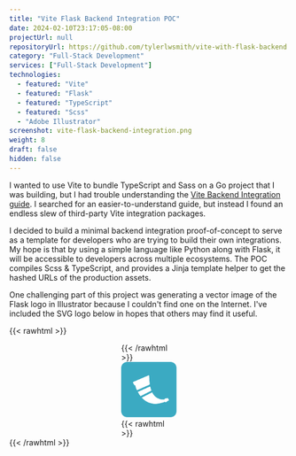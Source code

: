 ```yaml
---
title: "Vite Flask Backend Integration POC"
date: 2024-02-10T23:17:05-08:00
projectUrl: null
repositoryUrl: https://github.com/tylerlwsmith/vite-with-flask-backend
category: "Full-Stack Development"
services: ["Full-Stack Development"]
technologies:
  - featured: "Vite"
  - featured: "Flask"
  - featured: "TypeScript"
  - featured: "Scss"
  - "Adobe Illustrator"
screenshot: vite-flask-backend-integration.png
weight: 8
draft: false
hidden: false
---
```


I wanted to use Vite to bundle TypeScript and Sass on a Go project that I was building, but I had trouble understanding the [Vite Backend Integration guide](https://vitejs.dev/guide/backend-integration.html). I searched for an easier-to-understand guide, but instead I found an endless slew of third-party Vite integration packages.

I decided to build a minimal backend integration proof-of-concept to serve as a template for developers who are trying to build their own integrations. My hope is that by using a simple language like Python along with Flask, it will be accessible to developers across multiple ecosystems. The POC compiles Scss & TypeScript, and provides a Jinja template helper to get the hashed URLs of the production assets.

One challenging part of this project was generating a vector image of the Flask logo in Illustrator because I couldn't find one on the Internet. I've included the SVG logo below in hopes that others may find it useful.

{{< rawhtml >}}<div style="max-width: 100px; margin-left: auto; margin-right: auto;">{{< /rawhtml >}}
![An SVG of Flask's logo](./flask.svg)
{{< rawhtml >}}</div>{{< /rawhtml >}}
